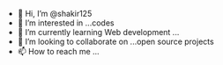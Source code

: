 - 👋 Hi, I’m @shakir125
- 👀 I’m interested in ...codes
- 🌱 I’m currently learning Web development ...
- 💞️ I’m looking to collaborate on ...open source projects
- 📫 How to reach me ... 

<!---
shakir125/shakir125 is a ✨ special ✨ repository because its `README.md` (this file) appears on your GitHub profile.
You can click the Preview link to take a look at your changes.
--->
